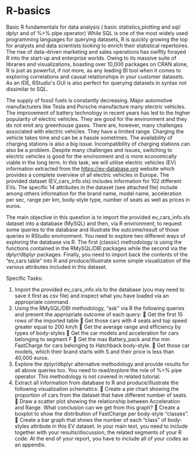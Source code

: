 # R-basics
Basic R fundamentals for data analysis  ( basic statistics,plotting and sql/ dplyr and of %>% pipe operator)
While SQL is one of the most widely used programming languages for querying datasets, R is quickly growing the top for analysts and data scientists looking to enrich their statistical repertoires. The rise of data-driven marketing and sales operations has swiftly forayed R into the start-up and enterprise worlds. Owing to its massive suite of libraries and visualizations, boasting over 10,000 packages on CRAN alone, R is just as powerful, if not more, as any leading BI tool when it comes to exploring correlations and causal relationships in your customer datasets. As an IDE, RStudio's GUI is also perfect for querying datasets in syntax not dissimilar to SQL.

The supply of fossil fuels is constantly decreasing. Major automotive manufacturers like Tesla and Porsche manufacture many electric vehicles. The improvement of battery technology in recent years has led to the higher popularity of electric vehicles. They are good for the environment and they do not emit any greenhouse gases. There are, however, many challenges associated with electric vehicles. They have a limited range. Charging the vehicle takes time and can be a hassle sometimes. The availability of charging stations is also a big issue. Incompatibility of charging stations can also be a problem. Despite many challenges and issues, switching to electric vehicles is good for the environment and is more economically viable in the long term. In this task, we will utilise electric vehicles (EV) information extracted from the https://ev-database.org website which provides a complete overview of all electric vehicles in Europe. The provided dataset (EV_cars_info.xls) includes information for 102 different EVs. The specific 14 attributes in the dataset (see attached file) include among others information for the brand name, model name, acceleration per sec, range per km, body-style type, number of seats as well as prices in euros. 

The main objective in this question is to import the provided ev_cars_info.xls dataset into a database (MySQL) and then, via R environment, to request some queries to the database and illustrate the outcome/result of those queries in RStudio environment. You need to explore two different ways of exploring the database via R. The first (classic) methodology is using the functions contained in the RMySQL/DBI packages while the second via the dplyr/dbplyr packages. Finally, you need to import back the contents of the “ev_cars table” into R and produce/illustrate some simple visualization of the various attributes included in this dataset. 

Specific Tasks:

1.	Import the provided ev_cars_info.xls to the database (you may need to save it first as csv file) and inspect what you have loaded via an appropriate command.
2.	Using the RMySQL/DBI methodology, “ask” via R the following queries and present the appropriate outcome of each query:
	Get the first 15 rows of the imported table
	Get those cars with 4 seats and top speed greater equal to 200 km/h
	Get the average range and efficiency by types of body-styles
	Get the car models and acceleration for cars belonging to segment F
	Get the max Battery_pack and the min FastCharge for cars belonging to Hatchback body-style.
	Get those car models, which their brand starts with S and their price is less than 40,000 euros.
3.	Explore the dplyr/dbplyr alternative methodology and provide results for all above queries too. You need to read/explore the role of %>% pipe operator. This methodology is not covered in related tutorial.
4.	Extract all information from database to R and produce/illustrate the following visualization schematics:
	Create a pie chart showing the proportion of cars from the dataset that have different number of seats.
	Draw a scatter plot showing the relationship between Acceleration and Range. What conclusion can we get from this graph? 
	Create a boxplot to show the distribution of FastCharge per body-style “classes”.
	Create a bar graph that shows the number of each “class” of body-styles attribute in this EV dataset.
In your main text, you need to include together with your results/discussion, the related segments of your R code. At the end of your report, you have to include all of your codes as an appendix.
